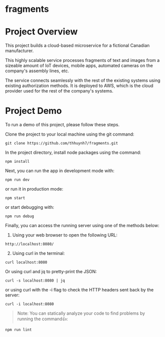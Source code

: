 # fragments
# Project Overview
This project builds a cloud-based microservice for a fictional Canadian manufacturer. 

This highly scalable service processes fragments of text and images from a sizeable amount of IoT devices, mobile apps, automated cameras on the company's assembly lines, etc.

The service connects seamlessly with the rest of the existing systems using existing authorization methods. It is deployed to AWS, which is the cloud provider used for the rest of the company's systems.

# Project Demo
To run a demo of this project, please follow these steps.

Clone the project to your local machine using the git command:
```
git clone https://github.com/thhuynh7/fragments.git
```
In the project directory, install node packages using the command:
```
npm install
```
Next, you can run the app in development mode with:
```
npm run dev 
```
or run it in production mode:
```
npm start 
```
or start debugging with:
```
npm run debug 
```

Finally, you can access the running server using one of the methods below:
1. Using your web browser to open the following URL:
```
http://localhost:8080/
```
2. Using curl in the terminal: 
```
curl localhost:8080
```
Or using curl and jq to pretty-print the JSON:
```
curl -s localhost:8080 | jq
```
or using curl with the -i flag to check the HTTP headers sent back by the server:
```
curl -i localhost:8080
```

> Note: You can statically analyze your code to find problems by running the command:+1::
```
npm run lint
```
